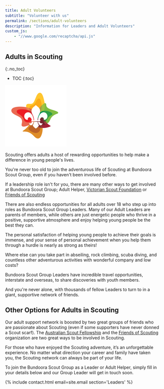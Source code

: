 ```yaml
---
title: Adult Volunteers
subtitle: "Volunteer with us"
permalink: /sections/adult-volunteers
description: "Information for Leaders and Adult Volunteers"
custom_js:
    - "//www.google.com/recaptcha/api.js"
---
```


## Adults in Scouting
{:.no_toc}

- TOC
{:toc}

<img class="float-right" src="/assets/images/logo-adults.png" />

Scouting offers adults a host of rewarding opportunities to help make a difference in young people's lives.

You're never too old to join the adventurous life of Scouting at Bundoora Scout Group, even if you haven't been involved before.

If a leadership role isn't for you, there are many other ways to get involved at Bundoora Scout Group; Adult Helper, [Victorian Scout Foundation](https://scoutsvictoria.com.au/age-sections-adults/adults-in-scouting/victorian-scout-foundation/) or [Friends of Scouting](https://scoutsvictoria.com.au/age-sections-adults/adults-in-scouting/friends-of-scouting/)

There are also endless opportunities for all adults over 18 who step up into roles as Bundoora Scout Group Leaders. Many of our Adult Leaders are parents of members, while others are just energetic people who thrive in a positive, supportive atmosphere and enjoy helping young people be the best they can.

The personal satisfaction of helping young people to achieve their goals is immense, and your sense of personal achievement when you help them through a hurdle is nearly as strong as theirs!

Where else can you take part in abseiling, rock climbing, scuba diving, and countless other adventurous activities with wonderful company and low costs?

Bundoora Scout Group Leaders have incredible travel opportunities, interstate and overseas, to share discoveries with youth members.

And you're never alone, with thousands of fellow Leaders to turn to in a giant, supportive network of friends. 

## Other Options for Adults in Scouting

Our adult support network is boosted by two great groups of friends who are passionate about Scouting (even if some supporters have never donned a Scout scarf). The [Australian Scout Fellowship](https://scoutsvictoria.com.au/age-sections-adults/adults-in-scouting/fellowship/) and the [Friends of Scouting](https://scoutsvictoria.com.au/age-sections-adults/adults-in-scouting/friends-of-scouting/) organization are two great ways to be involved in Scouting.

For those who have enjoyed the Scouting adventure, it’s an unforgettable experience. No matter what direction your career and family have taken you, the Scouting network can always be part of your life.

To join the Bundoora Scout Group as a Leader or Adult Helper, simply fill in your details below and our Group Leader will get in touch soon.

{% include contact.html email=site.email section='Leaders' %}
